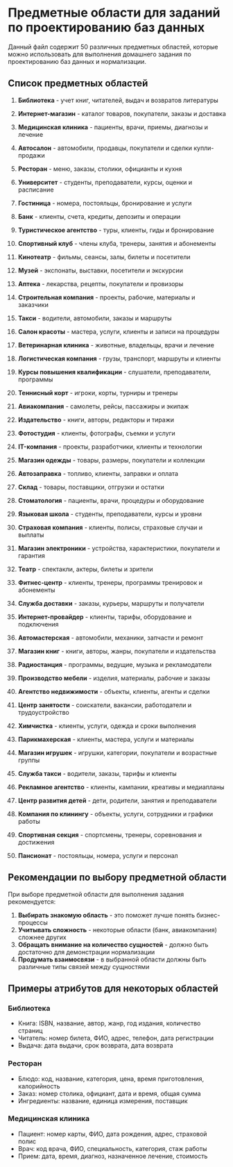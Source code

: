 # Предметные области для заданий по проектированию баз данных

Данный файл содержит 50 различных предметных областей, которые можно использовать для выполнения домашнего задания по проектированию баз данных и нормализации.

## Список предметных областей

1. **Библиотека** - учет книг, читателей, выдач и возвратов литературы
2. **Интернет-магазин** - каталог товаров, покупатели, заказы и доставка
3. **Медицинская клиника** - пациенты, врачи, приемы, диагнозы и лечение
4. **Автосалон** - автомобили, продавцы, покупатели и сделки купли-продажи
5. **Ресторан** - меню, заказы, столики, официанты и кухня
6. **Университет** - студенты, преподаватели, курсы, оценки и расписание
7. **Гостиница** - номера, постояльцы, бронирование и услуги
8. **Банк** - клиенты, счета, кредиты, депозиты и операции
9. **Туристическое агентство** - туры, клиенты, гиды и бронирование
10. **Спортивный клуб** - члены клуба, тренеры, занятия и абонементы

11. **Кинотеатр** - фильмы, сеансы, залы, билеты и посетители
12. **Музей** - экспонаты, выставки, посетители и экскурсии
13. **Аптека** - лекарства, рецепты, покупатели и провизоры
14. **Строительная компания** - проекты, рабочие, материалы и заказчики
15. **Такси** - водители, автомобили, заказы и маршруты
16. **Салон красоты** - мастера, услуги, клиенты и записи на процедуры
17. **Ветеринарная клиника** - животные, владельцы, врачи и лечение
18. **Логистическая компания** - грузы, транспорт, маршруты и клиенты
19. **Курсы повышения квалификации** - слушатели, преподаватели, программы
20. **Теннисный корт** - игроки, корты, турниры и тренеры

21. **Авиакомпания** - самолеты, рейсы, пассажиры и экипаж
22. **Издательство** - книги, авторы, редакторы и тиражи
23. **Фотостудия** - клиенты, фотографы, съемки и услуги
24. **IT-компания** - проекты, разработчики, клиенты и технологии
25. **Магазин одежды** - товары, размеры, покупатели и коллекции
26. **Автозаправка** - топливо, клиенты, заправки и оплата
27. **Склад** - товары, поставщики, отгрузки и остатки
28. **Стоматология** - пациенты, врачи, процедуры и оборудование
29. **Языковая школа** - студенты, преподаватели, курсы и уровни
30. **Страховая компания** - клиенты, полисы, страховые случаи и выплаты

31. **Магазин электроники** - устройства, характеристики, покупатели и гарантия
32. **Театр** - спектакли, актеры, билеты и зрители
33. **Фитнес-центр** - клиенты, тренеры, программы тренировок и абонементы
34. **Служба доставки** - заказы, курьеры, маршруты и получатели
35. **Интернет-провайдер** - клиенты, тарифы, оборудование и подключения
36. **Автомастерская** - автомобили, механики, запчасти и ремонт
37. **Магазин книг** - книги, авторы, жанры, покупатели и издательства
38. **Радиостанция** - программы, ведущие, музыка и рекламодатели
39. **Производство мебели** - изделия, материалы, рабочие и заказы
40. **Агентство недвижимости** - объекты, клиенты, агенты и сделки

41. **Центр занятости** - соискатели, вакансии, работодатели и трудоустройство
42. **Химчистка** - клиенты, услуги, одежда и сроки выполнения
43. **Парикмахерская** - клиенты, мастера, услуги и материалы
44. **Магазин игрушек** - игрушки, категории, покупатели и возрастные группы
45. **Служба такси** - водители, заказы, тарифы и клиенты
46. **Рекламное агентство** - клиенты, кампании, креативы и медиапланы
47. **Центр развития детей** - дети, родители, занятия и преподаватели
48. **Компания по клинингу** - объекты, услуги, сотрудники и графики работы
49. **Спортивная секция** - спортсмены, тренеры, соревнования и достижения
50. **Пансионат** - постояльцы, номера, услуги и персонал

## Рекомендации по выбору предметной области

При выборе предметной области для выполнения задания рекомендуется:

1. **Выбирать знакомую область** - это поможет лучше понять бизнес-процессы
2. **Учитывать сложность** - некоторые области (банк, авиакомпания) сложнее других
3. **Обращать внимание на количество сущностей** - должно быть достаточно для демонстрации нормализации
4. **Продумать взаимосвязи** - в выбранной области должны быть различные типы связей между сущностями

## Примеры атрибутов для некоторых областей

### Библиотека
- Книга: ISBN, название, автор, жанр, год издания, количество страниц
- Читатель: номер билета, ФИО, адрес, телефон, дата регистрации
- Выдача: дата выдачи, срок возврата, дата возврата

### Ресторан  
- Блюдо: код, название, категория, цена, время приготовления, калорийность
- Заказ: номер столика, официант, дата и время, общая сумма
- Ингредиенты: название, единица измерения, поставщик

### Медицинская клиника
- Пациент: номер карты, ФИО, дата рождения, адрес, страховой полис
- Врач: код врача, ФИО, специальность, категория, стаж работы
- Прием: дата, время, диагноз, назначенное лечение, стоимость
